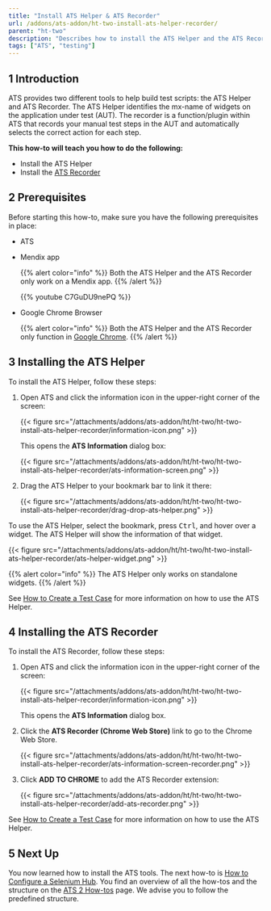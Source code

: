 ```yaml
---
title: "Install ATS Helper & ATS Recorder"
url: /addons/ats-addon/ht-two-install-ats-helper-recorder/
parent: "ht-two"
description: "Describes how to install the ATS Helper and the ATS Recorder tool."
tags: ["ATS", "testing"]
---
```


## 1 Introduction

ATS provides two different tools to help build test scripts: the ATS Helper and ATS Recorder. The ATS Helper identifies the mx-name of widgets on the application under test (AUT). The recorder is a function/plugin within ATS that records your manual test steps in the AUT and automatically selects the correct action for each step.

**This how-to will teach you  how to do the following:**

* Install the ATS Helper
* Install the [ATS Recorder](/addons/ats-addon/rg-one-recorder/)

## 2 Prerequisites

Before starting this how-to, make sure you have the following prerequisites in place:

*  ATS
*   Mendix app

	{{% alert color="info" %}}  Both the ATS Helper and the ATS Recorder only work on a Mendix app.
	{{% /alert %}}
	
	{{% youtube C7GuDU9nePQ %}}

*   Google Chrome Browser

	{{% alert color="info" %}}  Both the ATS Helper and the ATS Recorder only function in [Google Chrome](https://www.google.com/chrome/browser/). 
	{{% /alert %}}

## 3 Installing the ATS Helper

To install the ATS Helper, follow these steps:

1.  Open ATS and click the information icon in the upper-right corner of the screen:

	{{< figure src="/attachments/addons/ats-addon/ht/ht-two/ht-two-install-ats-helper-recorder/information-icon.png" >}}

	This opens the **ATS Information** dialog box:
   
	{{< figure src="/attachments/addons/ats-addon/ht/ht-two/ht-two-install-ats-helper-recorder/ats-information-screen.png" >}}

2.	Drag the ATS Helper to your bookmark bar to link it there:

	{{< figure src="/attachments/addons/ats-addon/ht/ht-two/ht-two-install-ats-helper-recorder/drag-drop-ats-helper.png" >}}

To use the ATS Helper, select the bookmark, press <kbd>Ctrl</kbd>, and hover over a widget. The ATS Helper will show the information of that widget.

{{< figure src="/attachments/addons/ats-addon/ht/ht-two/ht-two-install-ats-helper-recorder/ats-helper-widget.png" >}}

{{% alert color="info" %}}
The ATS Helper only works on standalone widgets.
{{% /alert %}}

See [How to Create a Test Case](/addons/ats-addon/ht-two-create-a-test-case/) for more information on how to use the ATS Helper.

## 4 Installing the ATS Recorder

To install the ATS Recorder, follow these steps:

1.	Open ATS and click the information icon in the upper-right corner of the screen:

	{{< figure src="/attachments/addons/ats-addon/ht/ht-two/ht-two-install-ats-helper-recorder/information-icon.png" >}}
    
	This opens the **ATS Information** dialog box.    

2.	Click the **ATS Recorder (Chrome Web Store)** link to go to the Chrome Web Store.

	{{< figure src="/attachments/addons/ats-addon/ht/ht-two/ht-two-install-ats-helper-recorder/ats-information-screen-recorder.png" >}}

3.  Click **ADD TO CHROME** to add the ATS Recorder extension:

	{{< figure src="/attachments/addons/ats-addon/ht/ht-two/ht-two-install-ats-helper-recorder/add-ats-recorder.png" >}}

See [How to Create a Test Case](/addons/ats-addon/ht-two-create-a-test-case/) for more information on how to use the ATS Helper.

## 5 Next Up

You now learned how to install the ATS tools. The next how-to is [How to Configure a Selenium Hub](/addons/ats-addon/ht-two-configure-a-selenium-hub/). You find an overview of all the how-tos and the structure on the [ATS 2 How-tos](/addons/ats-addon/ht-two/) page. We advise you to follow the predefined structure.
